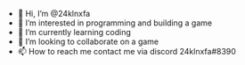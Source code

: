- 👋 Hi, I’m @24klnxfa
- 👀 I’m interested in programming and building a game
- 🌱 I’m currently learning coding
- 💞️ I’m looking to collaborate on a game
- 📫 How to reach me contact me via discord 24klnxfa#8390

<!---
24klnxfa/24klnxfa is a ✨ special ✨ repository because its `README.md` (this file) appears on your GitHub profile.
You can click the Preview link to take a look at your changes.
--->
